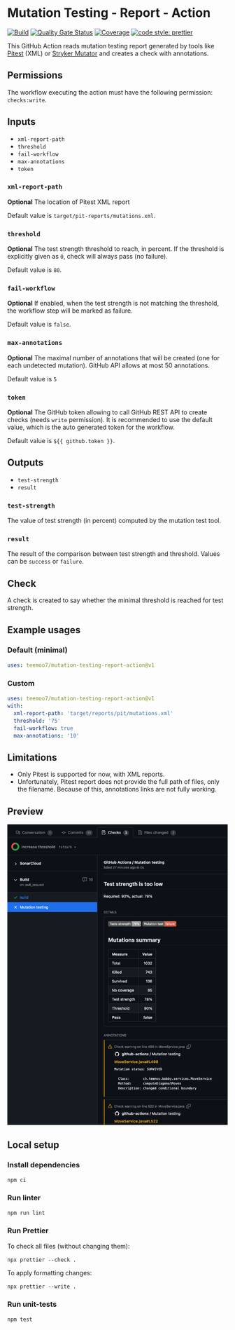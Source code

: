 # Mutation Testing - Report - Action

[![Build](https://github.com/teemoo7/mutation-testing-report-action/actions/workflows/build.yml/badge.svg)](https://github.com/teemoo7/mutation-testing-report-action/actions/workflows/build.yml)
[![Quality Gate Status](https://sonarcloud.io/api/project_badges/measure?project=teemoo7_mutation-testing-report-action&metric=alert_status)](https://sonarcloud.io/summary/new_code?id=teemoo7_mutation-testing-report-action)
[![Coverage](https://sonarcloud.io/api/project_badges/measure?project=teemoo7_mutation-testing-report-action&metric=coverage)](https://sonarcloud.io/summary/new_code?id=teemoo7_mutation-testing-report-action)
[![code style: prettier](https://img.shields.io/badge/code_style-prettier-ff69b4.svg)](https://github.com/prettier/prettier)

This GitHub Action reads mutation testing report generated by tools like [Pitest](https://pitest.org/) (XML)
or [Stryker Mutator](https://stryker-mutator.io/) and creates a check with annotations.

## Permissions

The workflow executing the action must have the following permission: `checks:write`.

## Inputs

- `xml-report-path`
- `threshold`
- `fail-workflow`
- `max-annotations`
- `token`

### `xml-report-path`

**Optional** The location of Pitest XML report

Default value is `target/pit-reports/mutations.xml`.

### `threshold`

**Optional** The test strength threshold to reach, in percent. If the threshold is explicitly given as `0`, check will
always pass (no failure).

Default value is `80`.

### `fail-workflow`

**Optional** If enabled, when the test strength is not matching the threshold, the workflow step will be marked as
failure.

Default value is `false`.

### `max-annotations`

**Optional** The maximal number of annotations that will be created (one for each undetected mutation). GitHub API
allows at most 50 annotations.

Default value is `5`

### `token`

**Optional** The GitHub token allowing to call GitHub REST API to create checks (needs `write` permission). It is
recommended to use the default value, which is the auto generated token for the workflow.

Default value is `${{ github.token }}`.

## Outputs

- `test-strength`
- `result`

### `test-strength`

The value of test strength (in percent) computed by the mutation test tool.

### `result`

The result of the comparison between test strength and threshold. Values can be `success` or `failure`.

## Check

A check is created to say whether the minimal threshold is reached for test strength.

## Example usages

### Default (minimal)

```yaml
uses: teemoo7/mutation-testing-report-action@v1
```

### Custom

```yaml
uses: teemoo7/mutation-testing-report-action@v1
with:
  xml-report-path: 'target/reports/pit/mutations.xml'
  threshold: '75'
  fail-workflow: true
  max-annotations: '10'
```

## Limitations

- Only Pitest is supported for now, with XML reports.
- Unfortunately, Pitest report does not provide the full path of files, only the filename. Because of this, annotations
  links are not fully working.

## Preview

![Mutation testing check](doc/Mutation-testing-check.png)

## Local setup

### Install dependencies

```shell
npm ci
```

### Run linter

```shell
npm run lint
```

### Run Prettier

To check all files (without changing them):

```shell
npx prettier --check .
```

To apply formatting changes:

```shell
npx prettier --write .
```

### Run unit-tests

```shell
npm test
```
